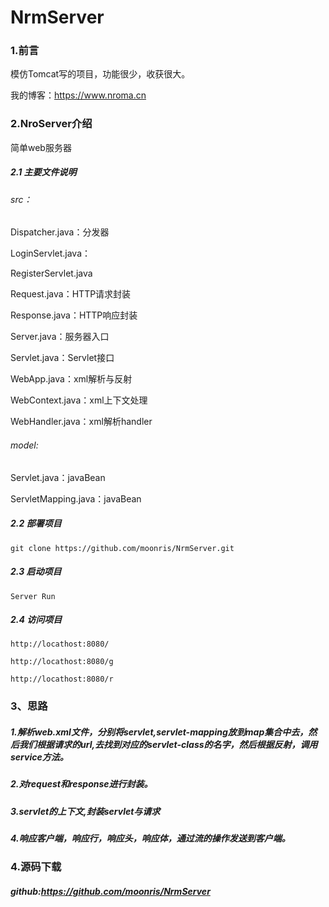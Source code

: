 # NrmServer

### 1.前言

模仿Tomcat写的项目，功能很少，收获很大。

我的博客：https://www.nroma.cn

### 2.NroServer介绍

简单web服务器
##### 2.1 主要文件说明
###### src：
  Dispatcher.java：分发器
  
  LoginServlet.java：

  RegisterServlet.java

  Request.java：HTTP请求封装

  Response.java：HTTP响应封装

  Server.java：服务器入口
  
  Servlet.java：Servlet接口
  
  WebApp.java：xml解析与反射
  
  WebContext.java：xml上下文处理
  
  WebHandler.java：xml解析handler
  

###### model:

  Servlet.java：javaBean

  ServletMapping.java：javaBean
  

##### 2.2 部署项目



```
git clone https://github.com/moonris/NrmServer.git 
```



##### 2.3 启动项目

```
Server Run
```



##### 2.4 访问项目

```
http://locathost:8080/
```

```
http://locathost:8080/g
```

```
http://locathost:8080/r
```


### 3、思路



##### 1.解析web.xml文件，分别将servlet,servlet-mapping放到map集合中去，然后我们根据请求的url,去找到对应的servlet-class的名字，然后根据反射，调用service方法。 



##### 2.对request和response进行封装。 



##### 3.servlet的上下文,封装servlet与请求 



##### 4.响应客户端，响应行，响应头，响应体，通过流的操作发送到客户端。



### 4.源码下载



##### github:https://github.com/moonris/NrmServer
